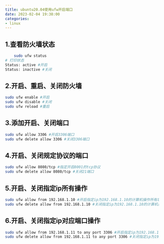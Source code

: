 ```yaml
---
title: ubuntu20.04使用ufw开启端口
date: 2023-02-04 19:38:00
categories:
- linux
---
```


## 1.查看防火墙状态
```bash
    sudo ufw status
# 打印状态
Status: active #开启
Status: inactive #关闭
```
## 2.开启、重启、关闭防火墙
```bash
sudo ufw enable #开启
sudo ufw disable #关闭
sudo ufw reload #重启
```
## 3.添加开启、关闭端口
```bash
sudo ufw allow 3306 #开启3306端口
sudo ufw delete allow 3306 #关闭3306端口
```

## 4.开启、关闭规定协议的端口
```bash
sudo ufw allow 8080/tcp #指定开启8001的tcp协议
sudo ufw delete allow 8080/tcp #关闭21端口
```
## 5.开启、关闭指定ip所有操作
```bash
sudo ufw allow from 192.168.1.10 #开启指定ip为192.168.1.10的计算机操作所有端口
sudo ufw delete allow from 192.168.1.10 #关闭指定ip为192.168.1.10的计算机操作所有端口
```
## 6.开启、关闭指定ip对应端口操作
```bash
sudo ufw allow from 192.168.1.11 to any port 3306 #开启指定ip为192.168.1.11的计算机访问本机的3306端口
sudo ufw delete allow from 192.168.1.11 to any port 3306 #关闭指定ip为192.168.1.11的计算机对本机的3306端口的操作
```

